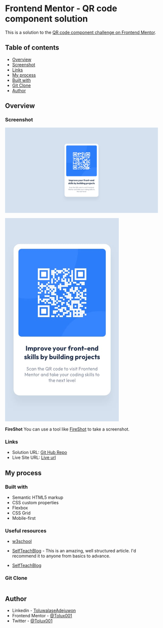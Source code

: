 # Frontend Mentor - QR code component solution

This is a solution to the [QR code component challenge on Frontend Mentor](https://www.frontendmentor.io/challenges/qr-code-component-iux_sIO_H). 

## Table of contents

  - [Overview](#overview)
  - [Screenshot](#screenshot)
  - [Links](#links)
  - [My process](#my-process)
  - [Built with](#built-with)
  - [Git Clone](#git-clone)
  - [Author](#author)

## Overview

### Screenshot

![DesktopImage](design/desktop-design.jpg)

![MobileImage](design/mobile-design.jpg)

**FireShot** You can use a tool like [FireShot](https://getfireshot.com/) to take a screenshot.

### Links

- Solution URL:  [Git Hub Repo](https://your-solution-url.com)
- Live Site URL: [Live url](https://your-live-site-url.com)

## My process

### Built with

- Semantic HTML5 markup
- CSS custom properties
- Flexbox
- CSS Grid
- Mobile-first 


### Useful resources

- [w3school](https://www.w3schools.com) 

- [SelfTeachBlog](https://tolux.hashnode.dev) - This is an amazing, well structured article. I'd recommend it to anyone from basics to advance.

- [SelfTeachBlog](https://shihabiiuc.com) 

### Git Clone 

````

````

## Author

- Linkedin        - [ToluwalaseAdejuwon](https://www.linkedin.com/in/adejuwon-toluwalase-660580234)
- Frontend Mentor - [@Tolux001](https://www.frontendmentor.io/profile/Tolux001)
- Twitter         - [@Tolux001](https://www.twitter.com/tolux001)
